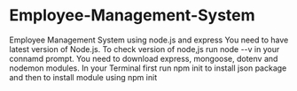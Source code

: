 # Employee-Management-System
Employee Management System using node.js and express
You need to have latest version of Node.js.
To check version of node,js run node --v in your connamd prompt.
You need to download express, mongoose, dotenv and nodemon modules.
In your Terminal first run npm init to install json package and then to install module using npm init <name>
